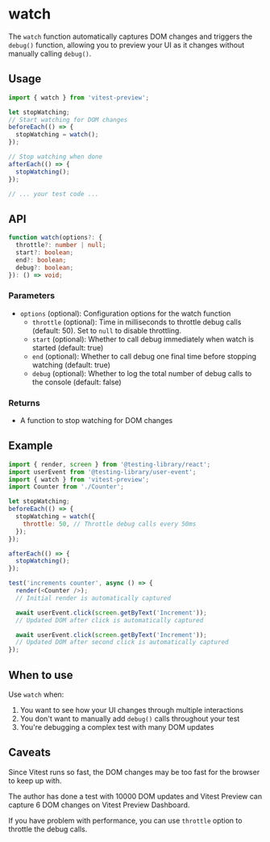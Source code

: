 # watch

The `watch` function automatically captures DOM changes and triggers the `debug()` function, allowing you to preview your UI as it changes without manually calling `debug()`.

## Usage

```js
import { watch } from 'vitest-preview';

let stopWatching;
// Start watching for DOM changes
beforeEach(() => {
  stopWatching = watch();
});

// Stop watching when done
afterEach(() => {
  stopWatching();
});

// ... your test code ...
```

## API

```ts
function watch(options?: {
  throttle?: number | null;
  start?: boolean;
  end?: boolean;
  debug?: boolean;
}): () => void;
```

### Parameters

- `options` (optional): Configuration options for the watch function
  - `throttle` (optional): Time in milliseconds to throttle debug calls (default: 50). Set to `null` to disable throttling.
  - `start` (optional): Whether to call debug immediately when watch is started (default: true)
  - `end` (optional): Whether to call debug one final time before stopping watching (default: true)
  - `debug` (optional): Whether to log the total number of debug calls to the console (default: false)

### Returns

- A function to stop watching for DOM changes

## Example

```js
import { render, screen } from '@testing-library/react';
import userEvent from '@testing-library/user-event';
import { watch } from 'vitest-preview';
import Counter from './Counter';

let stopWatching;
beforeEach(() => {
  stopWatching = watch({
    throttle: 50, // Throttle debug calls every 50ms
  });
});

afterEach(() => {
  stopWatching();
});

test('increments counter', async () => {
  render(<Counter />);
  // Initial render is automatically captured

  await userEvent.click(screen.getByText('Increment'));
  // Updated DOM after click is automatically captured

  await userEvent.click(screen.getByText('Increment'));
  // Updated DOM after second click is automatically captured
});
```

## When to use

Use `watch` when:

1. You want to see how your UI changes through multiple interactions
2. You don't want to manually add `debug()` calls throughout your test
3. You're debugging a complex test with many DOM updates

## Caveats

Since Vitest runs so fast, the DOM changes may be too fast for the browser to keep up with.

The author has done a test with 10000 DOM updates and Vitest Preview can capture 6 DOM changes on Vitest Preview Dashboard.

If you have problem with performance, you can use `throttle` option to throttle the debug calls.
